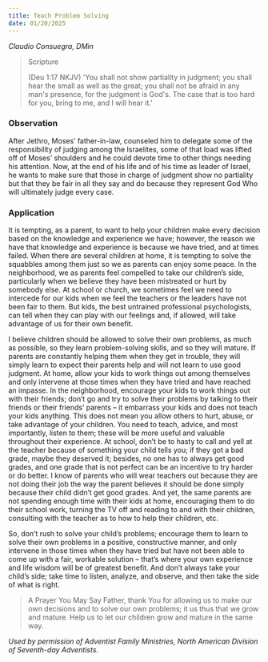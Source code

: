 ```yaml
---
title: Teach Problem Solving
date: 01/20/2025
---
```


_Claudio Consuegra, DMin_

> <p>Scripture</p>
> (Deu 1:17 NKJV) 'You shall not show partiality in judgment; you shall hear the small as well as the great; you shall not be afraid in any man's presence, for the judgment is God's. The case that is too hard for you, bring to me, and I will hear it.'

### Observation

After Jethro, Moses’ father-in-law, counseled him to delegate some of the responsibility of judging among the Israelites, some of that load was lifted off of Moses’ shoulders and he could devote time to other things needing his attention. Now, at the end of his life and of his time as leader of Israel, he wants to make sure that those in charge of judgment show no partiality but that they be fair in all they say and do because they represent God Who will ultimately judge every case.

### Application

It is tempting, as a parent, to want to help your children make every decision based on the knowledge and experience we have; however, the reason we have that knowledge and experience is because we have tried, and at times failed. When there are several children at home, it is tempting to solve the squabbles among them just so we as parents can enjoy some peace. In the neighborhood, we as parents feel compelled to take our children’s side, particularly when we believe they have been mistreated or hurt by somebody else. At school or church, we sometimes feel we need to intercede for our kids when we feel the teachers or the leaders have not been fair to them. But kids, the best untrained professional psychologists, can tell when they can play with our feelings and, if allowed, will take advantage of us for their own benefit.

I believe children should be allowed to solve their own problems, as much as possible, so they learn problem-solving skills, and so they will mature. If parents are constantly helping them when they get in trouble, they will simply learn to expect their parents help and will not learn to use good judgment. At home, allow your kids to work things out among themselves and only intervene at those times when they have tried and have reached an impasse. In the neighborhood, encourage your kids to work things out with their friends; don’t go and try to solve their problems by talking to their friends or their friends’ parents – it embarrass your kids and does not teach your kids anything. This does not mean you allow others to hurt, abuse, or take advantage of your children. You need to teach, advice, and most importantly, listen to them; these will be more useful and valuable throughout their experience. At school, don’t be to hasty to call and yell at the teacher because of something your child tells you; if they got a bad grade, maybe they deserved it; besides, no one has to always get good grades, and one grade that is not perfect can be an incentive to try harder or do better. I know of parents who will wear teachers out because they are not doing their job the way the parent believes it should be done simply because their child didn’t get good grades. And yet, the same parents are not spending enough time with their kids at home, encouraging them to do their school work, turning the TV off and reading to and with their children, consulting with the teacher as to how to help their children, etc.

So, don’t rush to solve your child’s problems; encourage them to learn to solve their own problems in a positive, constructive manner, and only intervene in those times when they have tried but have not been able to come up with a fair, workable solution – that’s where your own experience and life wisdom will be of greatest benefit. And don’t always take your child’s side; take time to listen, analyze, and observe, and then take the side of what is right.

> <callout>A Prayer You May Say</callout>
> Father, thank You for allowing us to make our own decisions and to solve our own problems; it us thus that we grow and mature. Help us to let our children grow and mature in the same way.

_Used by permission of Adventist Family Ministries, North American Division of Seventh-day Adventists._